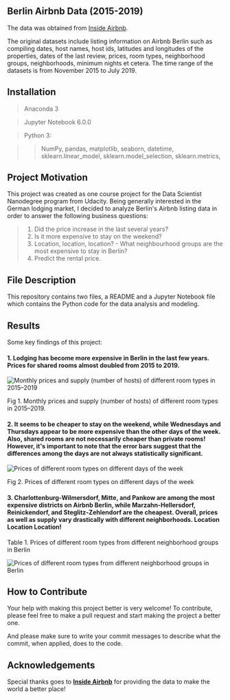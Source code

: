 ## Berlin Airbnb Data (2015-2019)
The data was obtained from [Inside Airbnb](http://insideairbnb.com/get-the-data.html). 

The original datasets include listing information on Airbnb Berlin such as compiling dates, host names, host ids, latitudes and longitudes of the properties, dates of the last review, prices, room types, neighborhood groups, neighborhoods, minimum nights et cetera. The time range of the datasets is from November 2015 to July 2019.  

## Installation
> Anaconda 3

> Jupyter Notebook 6.0.0

> Python 3: 

>> NumPy, pandas, matplotlib, seaborn, datetime, sklearn.linear_model, sklearn.model_selection, sklearn.metrics, 

## Project Motivation

This project was created as one course project for the Data Scientist Nanodegree program from Udacity. Being generally interested in the German lodging market, I decided to analyze Berlin's Airbnb listing data in order to answer the following business questions:

> 1. Did the price increase in the last several years?
> 2. Is it more expensive to stay on the weekend?
> 3. Location, location, location? - What neighbourhood groups are the most expensive to stay in Berlin?
> 4. Predict the rental price.

## File Description
This repository contains two files, a README and a Jupyter Notebook file which contains the Python code for the data analysis and modeling.

## Results
Some key findings of this project:
#### 1. Lodging has become more expensive in Berlin in the last few years. Prices for shared rooms almost doubled from 2015 to 2019.

   ![Monthly prices and supply (number of hosts) of different room types in 2015–2019](https://miro.medium.com/max/732/1*cuzWzjpyeWfecm9jlQY7Zw.png)

   Fig 1. Monthly prices and supply (number of hosts) of different room types in 2015–2019.

#### 2. It seems to be cheaper to stay on the weekend, while Wednesdays and Thursdays appear to be more expensive than the other days of the week. Also, shared rooms are not necessarily cheaper than private rooms! However, it's important to note that the error bars suggest that the differences among the days are not always statistically significant.

   ![Prices of different room types on different days of the week](https://miro.medium.com/max/728/1*3ebb6qOiDvdSfidvlzgwzA.png)

   Fig 2. Prices of different room types on different days of the week

#### 3. Charlottenburg-Wilmersdorf, Mitte, and Pankow are among the most expensive districts on Airbnb Berlin, while Marzahn-Hellersdorf, Reinickendorf, and Steglitz-Zehlendorf are the cheapest. Overall, prices as well as supply vary drastically with different neighborhoods. Location Location Location!

   Table 1. Prices of different room types from different neighborhood groups in Berlin

   ![Prices of different room types from different neighborhood groups in Berlin](https://miro.medium.com/max/447/1*ibboAOAwQn-u8paf7pZTcg.jpeg)

## How to Contribute
Your help with making this project better is very welcome! To contribute, please feel free to make a pull request and start making the project a better one. 

And please make sure to write your commit messages to describe what the commit, when applied, does to the code.
## Acknowledgements
Special thanks goes to **[Inside Airbnb](http://insideairbnb.com/get-the-data.html)** for providing the data to make the world a better place!

